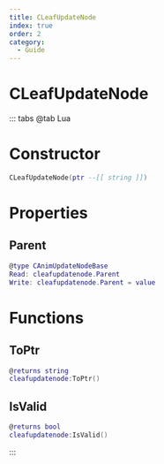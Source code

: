 ```yaml
---
title: CLeafUpdateNode
index: true
order: 2
category:
  - Guide
---
```


# CLeafUpdateNode

::: tabs
@tab Lua
# Constructor
```lua
CLeafUpdateNode(ptr --[[ string ]])
```
# Properties
## Parent 
```lua
@type CAnimUpdateNodeBase
Read: cleafupdatenode.Parent
Write: cleafupdatenode.Parent = value
```
# Functions
## ToPtr
```lua
@returns string
cleafupdatenode:ToPtr()
```
## IsValid
```lua
@returns bool
cleafupdatenode:IsValid()
```

:::